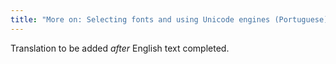 ```yaml
---
title: "More on: Selecting fonts and using Unicode engines (Portuguese)"
---
```

Translation to be added _after_ English text completed.
